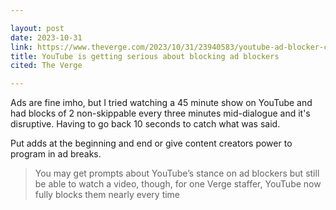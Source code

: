 ```yaml
---

layout: post
date: 2023-10-31
link: https://www.theverge.com/2023/10/31/23940583/youtube-ad-blocker-crackdown-broadening
title: YouTube is getting serious about blocking ad blockers
cited: The Verge

---
```


Ads are fine imho, but I tried watching a 45 minute show on YouTube and had blocks of 2 non-skippable every three minutes mid-dialogue and it's disruptive. Having to go back 10 seconds to catch what was said.

Put adds at the beginning and end or give content creators power to program in ad breaks. 

>  You may get prompts about YouTube’s stance on ad blockers but still be able to watch a video, though, for one Verge staffer, YouTube now fully blocks them nearly every time